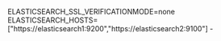 ELASTICSEARCH_SSL_VERIFICATIONMODE=none
ELASTICSEARCH_HOSTS=["https://elasticsearch1:9200","https://elasticsearch2:9100"]
        - 